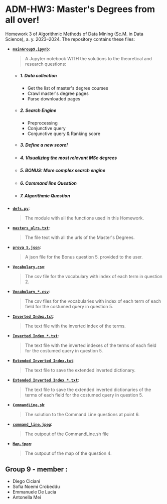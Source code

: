 # ADM-HW3: Master's Degrees from all over!
Homework 3 of Algorithmic Methods of Data Mining (Sc.M. in Data Science), a. y. 2023–2024. 
The repository contains these files:
- [__`mainGroup9.ipynb`__]( ):
  > A Jupyter notebook WITH the solutions to the theoretical and research questions:

  - ##### 1. Data collection
     - Get the list of master's degree courses
     - Crawl master's degree pages
     - Parse downloaded pages
  - ##### 2. Search Engine
     - Preprocessing
     - Conjunctive query
     - Conjunctive query & Ranking score
  - ##### 3. Define a new score!
  - ##### 4. Visualizing the most relevant MSc degrees
  - ##### 5. BONUS: More complex search engine
  - ##### 6. Command line Question
  - ##### 7. Algorithmic Question 

- [__`defs.py`__]( ):
  > The module with all the functions used in this Homework.

- [__`masters_ulrs.txt`__]( ):
  > The file text with all the urls of the Master's Degrees.

- [__`prova 5.json`__]( ):
  > A json file for the Bonus question 5. provided to the user.

- [__`Vocabulary.csv`__]( ):
  > The csv file for the vocabulary with index of each term in question 2.
  
- [__`Vocabulary_*.csv`__]( ):
  > The csv files for the vocabularies with index of each term of each field for the costumed query in question 5.

- [__`Inverted Index.txt`__]( ):
  > The text file with the inverted index of the terms.
  
- [__`Inverted Index *.txt`__]( ):
  > The text file with the inverted indexes of the terms of each field for the costumed query in question 5.

- [__`Extended Inverted Index.txt`__]( ):
  > The text file to save the extended inverted dictionary.

- [__`Extended Inverted Index *.txt`__]( ):
  > The text file to save the extended inverted dictionaries of the terms of each field for the costumed query in question 5.

- [__`CommandLine.sh`__]( ):
  > The solution to the Command Line questions at point 6.

- [__`command_line.jpeg`__]( ):
  > The outpout of the CommandLine.sh file

- [__`Map.jpeg`__]( ):
  > The outpout of the map of the question 4.

## Group 9 - member :
- Diego Ciciani
- Sofia Noemi Crobeddu
- Emmanuele De Lucia
- Antonella Mei
